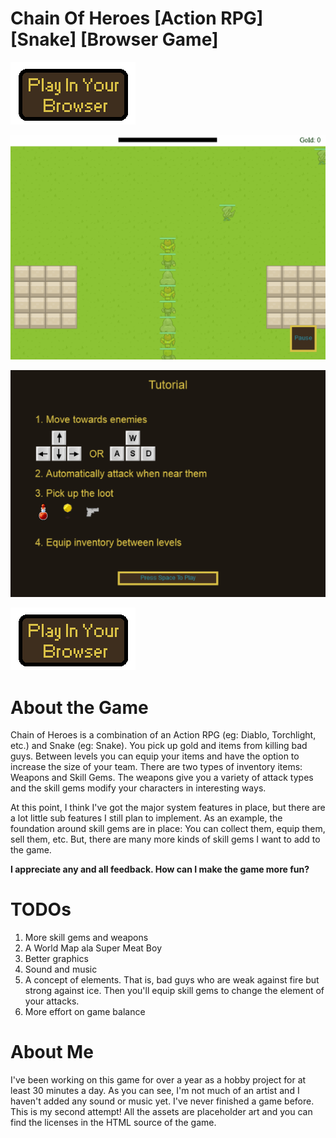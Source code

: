 # Chain Of Heroes [Action RPG] [Snake] [Browser Game]

[![Play In Your Browser](play_in_your_browser.png)](http://chainofheroes.com)

![Game Play](gameplay.gif)

![Tutorial](tutorial.png)

[![Play In Your Browser](play_in_your_browser.png)](http://chainofheroes.com)

# About the Game

Chain of Heroes is a combination of an Action RPG (eg: Diablo, Torchlight, etc.) and Snake (eg: Snake).  You pick up gold and items from killing bad guys.  Between levels you can equip your items and have the option to increase the size of your team.  There are two types of inventory items: Weapons and Skill Gems.  The weapons give you a variety of attack types and the skill gems modify your characters in interesting ways.

At this point, I think I've got the major system features in place, but there are a lot little sub features I still plan to implement.  As an example, the foundation around skill gems are in place:  You can collect them, equip them, sell them, etc. But, there are many more kinds of skill gems I want to add to the game. 

**I appreciate any and all feedback. How can I make the game more fun?**

# TODOs

1. More skill gems and weapons
1. A World Map ala Super Meat Boy
1. Better graphics
1. Sound and music
1. A concept of elements.  That is, bad guys who are weak against fire but strong against ice. Then you'll equip skill gems to change the element of your attacks.
1. More effort on game balance

# About Me

I've been working on this game for over a year as a hobby project for at least 30 minutes a day. As you can see, I'm not much of an artist and I haven't added any sound or music yet.  I've never finished a game before.  This is my second attempt! All the assets are placeholder art and you can find the licenses in the HTML source of the game.
